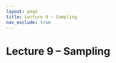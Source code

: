```yaml
---
layout: page
title: Lecture 9 – Sampling
nav_exclude: true
---
```


# Lecture 9 – Sampling

<!-- Presented by Joseph E. Gonzalez 

Content by many dedicated Data 100 instructors at UC Berkeley. See our [Acknowledgments](../../acks) page.

- [slides](https://docs.google.com/presentation/d/1qlsz6yHsNnmvVYRZ0uZpGQ1Pr-ozuh5rLcOhUz7na_c/edit?usp=sharing){:target="_blank"}
- [code](https://data100.datahub.berkeley.edu/hub/user-redirect/git-pull?repo=https%3A%2F%2Fgithub.com%2FDS-100%2Fsp25-student&urlpath=lab%2Ftree%2Fsp25-student%2Flecture%2Flec09%2Flec09.ipynb&branch=main){:target="_blank"}
- [code HTML](../../resources/assets/lectures/lec09/lec09.html){:target="_blank"}
- [recording](https://youtu.be/WZbGVVUV6gg) -->